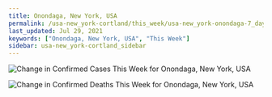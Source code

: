 ```yaml
---
title: Onondaga, New York, USA
permalink: /usa-new_york-cortland/this_week/usa-new_york-onondaga-7_days.html
last_updated: Jul 29, 2021
keywords: ["Onondaga, New York, USA", "This Week"]
sidebar: usa-new_york-cortland_sidebar
---
```


![Change in Confirmed Cases This Week for Onondaga, New York, USA](/covid_tracker/images/graphs/usa-new_york-onondaga-delta_confirmed-7_days_graph.png)

![Change in Confirmed Deaths This Week for Onondaga, New York, USA](/covid_tracker/images/graphs/usa-new_york-onondaga-delta_deaths-7_days_graph.png)
